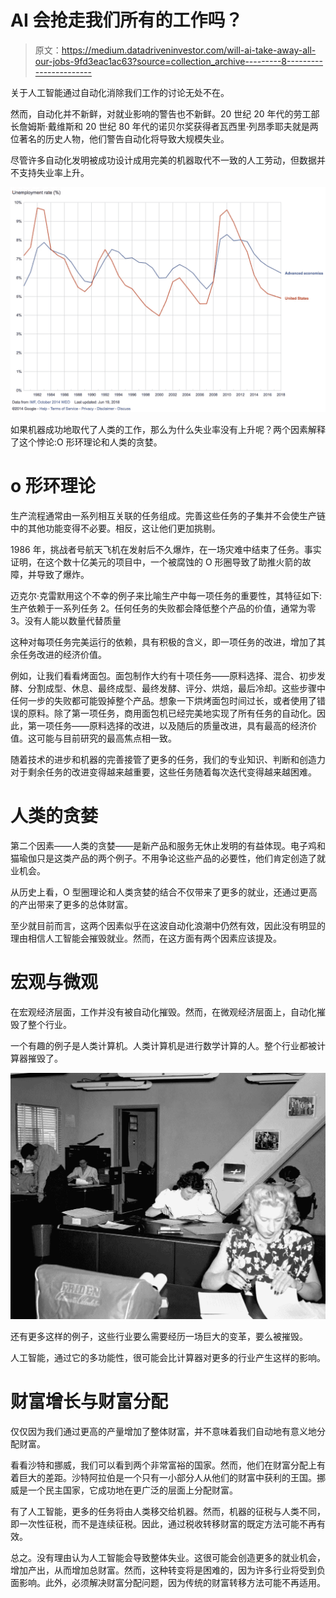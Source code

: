 # AI 会抢走我们所有的工作吗？

> 原文：<https://medium.datadriveninvestor.com/will-ai-take-away-all-our-jobs-9fd3eac1ac63?source=collection_archive---------8----------------------->

关于人工智能通过自动化消除我们工作的讨论无处不在。

然而，自动化并不新鲜，对就业影响的警告也不新鲜。20 世纪 20 年代的劳工部长詹姆斯·戴维斯和 20 世纪 80 年代的诺贝尔奖获得者瓦西里·列昂季耶夫就是两位著名的历史人物，他们警告自动化将导致大规模失业。

尽管许多自动化发明被成功设计成用完美的机器取代不一致的人工劳动，但数据并不支持失业率上升。

![](img/c9ec76e8110a9ec7be0bdadb504014d3.png)

如果机器成功地取代了人类的工作，那么为什么失业率没有上升呢？两个因素解释了这个悖论:O 形环理论和人类的贪婪。

# o 形环理论

生产流程通常由一系列相互关联的任务组成。完善这些任务的子集并不会使生产链中的其他功能变得不必要。相反，这让他们更加挑剔。

1986 年，挑战者号航天飞机在发射后不久爆炸，在一场灾难中结束了任务。事实证明，在这个数十亿美元的项目中，一个被腐蚀的 O 形圈导致了助推火箭的故障，并导致了爆炸。

迈克尔·克雷默用这个不幸的例子来比喻生产中每一项任务的重要性，其特征如下:生产依赖于一系列任务
2。任何任务的失败都会降低整个产品的价值，通常为零
3。没有人能以数量代替质量

这种对每项任务完美运行的依赖，具有积极的含义，即一项任务的改进，增加了其余任务改进的经济价值。

例如，让我们看看烤面包。面包制作大约有十项任务——原料选择、混合、初步发酵、分割成型、休息、最终成型、最终发酵、评分、烘焙，最后冷却。这些步骤中任何一步的失败都可能毁掉整个产品。想象一下烘烤面包时间过长，或者使用了错误的原料。除了第一项任务，商用面包机已经完美地实现了所有任务的自动化。因此，第一项任务——原料选择的改进，以及随后的质量改进，具有最高的经济价值。这可能与目前研究的最高焦点相一致。

随着技术的进步和机器的完善接管了更多的任务，我们的专业知识、判断和创造力对于剩余任务的改进变得越来越重要，这些任务随着每次迭代变得越来越困难。

# 人类的贪婪

第二个因素——人类的贪婪——是新产品和服务无休止发明的有益体现。电子鸡和猫瑜伽只是这类产品的两个例子。不用争论这些产品的必要性，他们肯定创造了就业机会。

从历史上看，O 型圈理论和人类贪婪的结合不仅带来了更多的就业，还通过更高的产出带来了更多的总体财富。

至少就目前而言，这两个因素似乎在这波自动化浪潮中仍然有效，因此没有明显的理由相信人工智能会摧毁就业。然而，在这方面有两个因素应该提及。

# 宏观与微观

在宏观经济层面，工作并没有被自动化摧毁。然而，在微观经济层面上，自动化摧毁了整个行业。

一个有趣的例子是人类计算机。人类计算机是进行数学计算的人。整个行业都被计算器摧毁了。

![](img/80c7b39a1ef9ff219cb802e1f4638f86.png)

还有更多这样的例子，这些行业要么需要经历一场巨大的变革，要么被摧毁。

人工智能，通过它的多功能性，很可能会比计算器对更多的行业产生这样的影响。

# 财富增长与财富分配

仅仅因为我们通过更高的产量增加了整体财富，并不意味着我们自动地有意义地分配财富。

看看沙特和挪威，我们可以看到两个非常富裕的国家。然而，他们在财富分配上有着巨大的差距。沙特阿拉伯是一个只有一小部分人从他们的财富中获利的王国。挪威是一个民主国家，它成功地在更广泛的层面上分配财富。

有了人工智能，更多的任务将由人类移交给机器。然而，机器的征税与人类不同，即一次性征税，而不是连续征税。因此，通过税收转移财富的既定方法可能不再有效。

总之。没有理由认为人工智能会导致整体失业。这很可能会创造更多的就业机会，增加产出，从而增加总财富。然而，这种转变将是困难的，因为许多行业将受到负面影响。此外，必须解决财富分配问题，因为传统的财富转移方法可能不再适用。